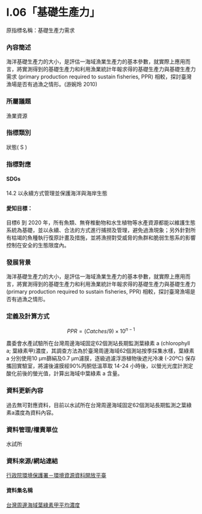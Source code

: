 # I.06「基礎生產力」
原指標名稱：基礎生產力需求
<script type="text/javascript" src="http://cdn.mathjax.org/mathjax/latest/MathJax.js?config=TeX-AMS-MML_HTMLorMML"></script>
### 內容簡述
海洋基礎生產力的大小，是評估一海域漁業生產力的基本參數，就實際上應用而言，將實測得到的基礎生產力和利用漁業統計年報求得的基礎生產力與基礎生產力需求 (primary production required to sustain fisheries, PPR) 相較，探討臺灣漁場是否有過漁之情形。(游婉玲 2010) 
### 所屬議題
漁業資源
### 指標類別
狀態( S )
### 指標對應
#### SDGs
14.2
以永續方式管理並保護海洋與海岸生態
#### 愛知目標：
目標6
到 2020 年，所有魚類、無脊椎動物和水生植物等水產資源都能以維護生態系統為基礎，並以永續、合法的方式進行捕撈及管理，避免過漁現象；另外針對所有枯竭的魚種執行復原計畫及措施，並將漁撈對受威脅的魚群和脆弱生態系的影響控制在安全的生態限度內。
### 發展背景
海洋基礎生產力的大小，是評估一海域漁業生產力的基本參數，就實際上應用而言，將實測得到的基礎生產力和利用漁業統計年報求得的基礎生產力與基礎生產力 (primary production required to sustain fisheries, PPR) 相較，探討臺灣漁場是否有過漁之情形。
### 定義及計算方式

$$
PPR=(Catches/9)\times10^{n-1}
$$

農委會水產試驗所在台灣周邊海域固定62個測站長期監測葉綠素 a (chlorophyll a; 葉綠素甲)濃度，其調查方法為於臺灣周邊海域62個測站按季採集水樣，葉綠素 a 分別使用10 μm篩絹及0.7 μm濾膜，逐級過濾浮游植物後遮光冷凍 (-20ºC) 保存攜回實驗室，將濾後濾膜經90%丙酮低溫萃取 14-24 小時後，以螢光光度計測定酸化前後的螢光值，計算出海域中葉綠素 a 含量。
### 資料更新內容
過去無可對應資料，目前以水試所在台灣周邊海域固定62個測站長期監測之葉綠素a濃度為資料內容。
### 資料管理/權責單位
水試所
### 資料來源/網站連結
[行政院環境保護署－環境資源資料開放平臺](https://opendata.epa.gov.tw)
#### 資料集名稱
[台灣周邊海域葉綠素甲平均濃度](https://opendata.epa.gov.tw/Data/Contents/WAT00497/)